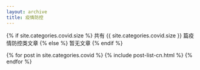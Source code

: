 ```yaml
---
layout: archive
title: 疫情防控
---
```







{% if site.categories.covid.size %}
共有 {{ site.categories.covid.size }} 篇疫情防控类文章
		{% else %}
暂无文章
		{% endif %}

<div class="tiles">
{% for post in site.categories.covid %}
	{% include post-list-cn.html %}
{% endfor %}
</div><!-- /.tiles -->
